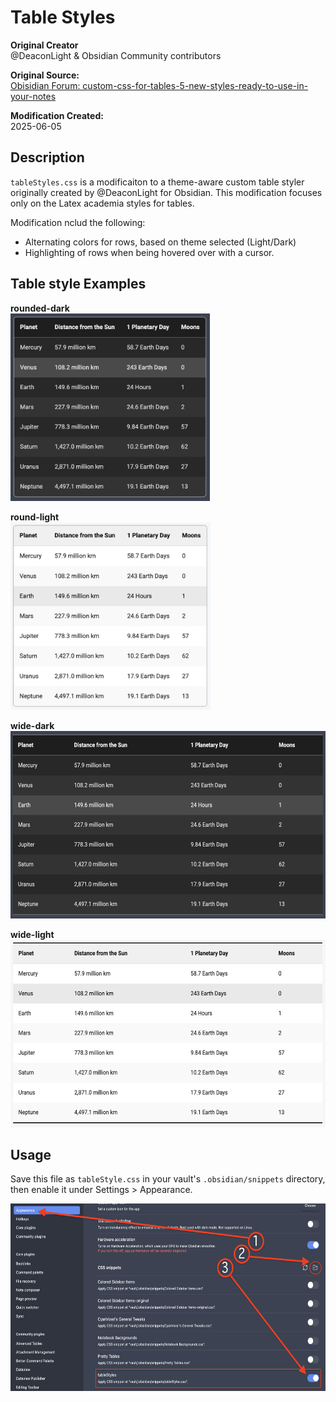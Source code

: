 # Table Styles

**Original Creator**</br>
@DeaconLight & Obsidian Community contributors

**Original Source:**</br>
[Obisidian Forum: custom-css-for-tables-5-new-styles-ready-to-use-in-your-notes](https://forum.obsidian.md/t/custom-css-for-tables-5-new-styles-ready-to-use-in-your-notes/17084/38)



**Modification Created:**</br> 
2025-06-05

## Description
`tableStyles.css` is a modificaiton to a theme-aware custom table styler originally created by @DeaconLight for Obsidian.  This modification focuses only on the Latex academia styles for tables.

Modification nclud the following:
- Alternating colors for rows, based on theme selected (Light/Dark)
- Highlighting of rows when being hovered over with a cursor.

## Table style Examples

**rounded-dark**</br>
<img src="https://github.com/drusho/obsidian-modifications/blob/main/assets/rounded-table-dark.png?raw=true" height="300">

**round-light**</br>
<img src="https://github.com/drusho/obsidian-modifications/blob/main/assets/rounded-table-light.png?raw=true" height="300">

**wide-dark**</br>
<img src="https://github.com/drusho/obsidian-modifications/blob/main/assets/wide-table-dark.png?raw=true" height="300">

**wide-light**</br>
<img src="https://github.com/drusho/obsidian-modifications/blob/main/assets/wide-table-light.png?raw=true" height="300">
</br>

## Usage
Save this file as `tableStyle.css` in your vault's `.obsidian/snippets` directory, then enable it under Settings > Appearance.


<img src="https://github.com/drusho/obsidian-modifications/blob/main/assets/css_style_instructions.png?raw=true" height="300"></br>

